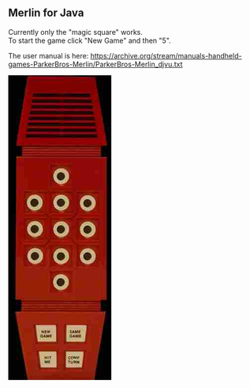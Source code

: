Merlin for Java
-
Currently only the "magic square" works.  
To start the game click "New Game" and then "5".

The user manual is here: https://archive.org/stream/manuals-handheld-games-ParkerBros-Merlin/ParkerBros-Merlin_djvu.txt



<img src="screenshot.jpg">
